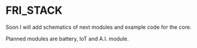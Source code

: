 # FRI_STACK

Soon I will add schematics of next modules and example code for the core.



Planned modules are battery, IoT and A.I. module. 
